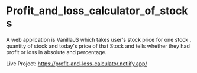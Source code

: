 # Profit_and_loss_calculator_of_stocks
A web application is VanillaJS which takes user's stock price for one stock , quantity of stock and today's price of that Stock and tells whether they had profit or loss in absolute and percentage.

Live Project:
https://profit-and-loss-calculator.netlify.app/
